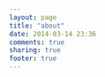 ```yaml
---
layout: page
title: "about"
date: 2014-03-14 23:36
comments: true
sharing: true
footer: true
---
```

